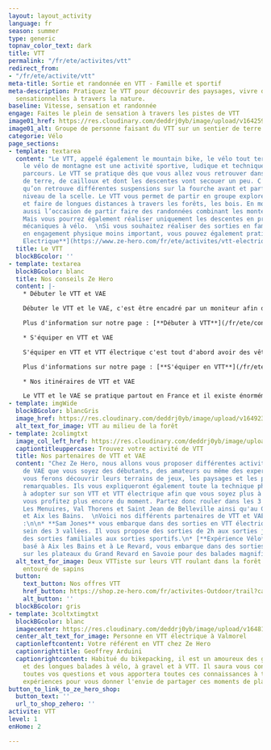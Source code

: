 ```yaml
---
layout: layout_activity
language: fr
season: summer
type: generic
topnav_color_text: dark
title: VTT
permalink: "/fr/ete/activites/vtt"
redirect_from:
- "/fr/ete/activite/vtt"
meta-title: Sortie et randonnée en VTT - Famille et sportif
meta-description: Pratiquez le VTT pour découvrir des paysages, vivre des descentes
  sensationnelles à travers la nature.
baseline: Vitesse, sensation et randonnée
engage: Faites le plein de sensation à travers les pistes de VTT
image01_href: https://res.cloudinary.com/deddrj0yb/image/upload/v1642592264/website/summer/lachlan-cruickshank-S9v_EPJfGys-unsplash_b5jpdh.jpg
image01_alt: Groupe de personne faisant du VTT sur un sentier de terre face à la montagne
categorie: Vélo
page_sections:
- template: textarea
  content: "Le VTT, appelé également le mountain bike, le vélo tout terrain ou encore
    le vélo de montagne est une activité sportive, ludique et technique selon les
    parcours. Le VTT se pratique dès que vous allez vous retrouver dans des sentiers
    de terre, de cailloux et dont les descentes vont secouer un peu. C’est pour cela
    qu’on retrouve différentes suspensions sur la fourche avant et parfois aussi au
    niveau de la scelle. Le VTT vous permet de partir en groupe explorer la nature
    et faire de longues distances à travers les forêts, les bois. En montagne c’est
    aussi l’occasion de partir faire des randonnées combinant les montées et les descentes.
    Mais vous pourrez également réaliser uniquement les descentes en prenant les remontées
    mécaniques à vélo.  \nSi vous souhaitez réaliser des sorties en famille, avec
    en engagement physique moins important, vous pouvez également pratiquer le [**VTT
    Electrique**](https://www.ze-hero.com/fr/ete/activites/vtt-electrique). "
  title: Le VTT
  blockBGcolor: ''
- template: textarea
  blockBGcolor: blanc
  title: Nos conseils Ze Hero
  content: |-
    * Débuter le VTT et VAE

    Débuter le VTT et le VAE, c'est être encadré par un moniteur afin de parcourir des sentiers dans un environnement naturel. C'est profiter de l'émulsion d'un groupe, de découvrir des lieux, des paysages, de rouler en montagne, en forêts. Vous pourrez alors apprendre comment bien pédaler en montée, les techniques de descente et profiter du moment. Que ce soit pour des petites balades, de longues randonnées pour famille ou sportive, partez rouler en VTT et VAE.

    Plus d'information sur notre page : [**Débuter à VTT**](/fr/ete/conseils/debuter-vtt)

    * S'équiper en VTT et VAE

    S'équiper en VTT et VTT électrique c'est tout d'abord avoir des vêtements adaptés à l'activité. Il vous faudra vous protéger avec un casque et parfois des protections supplémentaires tel qu'aux coudes, genoux, cheville et dos. Il vaut mieux porter des lunettes afin de ne pas recevoir de projectiles dans les yeux. En ce qui concerne les VTT, si vous êtes encadrés par un moniteur, vous pourrez louer dans un magasin ou directement auprès de lui votre VTT.

    Plus d'informations sur notre page : [**S'équiper en VTT**](/fr/ete/conseils/equipement-vtt)

    * Nos itinéraires de VTT et VAE

    Le VTT et le VAE se pratique partout en France et il existe énormément d'itinéraires de VTT. Que ce soit en campagne, près du littoral, en montagne, vous pourrez profiter de nombreuses balades. Avec Ze Hero, nous vous proposons des sorties de VTT dans les Alpes et à Aix les Bains. Vous bénéficierez de rouler dans des lieux naturels, avec des paysages magnifiques. Des itinéraires adaptés à tous les niveaux pour des moments de découverte, d'effort et d'engagement.
- template: imgWide
  blockBGcolor: blancGris
  image_href: https://res.cloudinary.com/deddrj0yb/image/upload/v1649234241/website/assets/Recadr%C3%A9es/vtt.png
  alt_text_for_image: VTT au milieu de la forêt
- template: 2colimgtxt
  image_col_left_href: https://res.cloudinary.com/deddrj0yb/image/upload/v1642592264/website/summer/tim-foster-qrIy8dBzCVU-unsplash_t0p4kh.jpg
  captiontitleuppercase: Trouvez votre activité de VTT
  title: Nos partenaires de VTT et VAE
  content: "Chez Ze Hero, nous allons vous proposer différentes activités de VTT et
    de VAE que vous soyez des débutants, des amateurs ou même des experts. Nos partenaires
    vous ferons découvrir leurs terrains de jeux, les paysages et les points de vue
    remarquables. Ils vous expliqueront également toute la technique physique et technique
    à adopter sur son VTT et VTT électrique afin que vous soyez plus à l'aise et que
    vous profitez plus encore du moment. Partez donc rouler dans les 3 Vallées à Méribel,
    Les Menuires, Val Thorens et Saint Jean de Belleville ainsi qu'au Grand Revard
    et Aix les Bains.  \nVoici nos différents partenaires de VTT et VAE chez Ze Hero
    :\n\n* **Sam Jones** vous embarque dans des sorties en VTT électrique et VTT au
    sein des 3 vallées. Il vous propose des sorties de 2h aux sorties journées pour
    des sorties familiales aux sorties sportifs.\n* [**Expérience Vélo**](https://www.ze-hero.com/fr/ete/partenaires/experience-velo),
    basé à Aix les Bains et à Le Revard, vous embarque dans des sorties de VTT électrique
    sur les plateaux du Grand Revard en Savoie pour des balades magnifiques."
  alt_text_for_image: Deux VTTiste sur leurs VTT roulant dans la forêt sur un chemin
    entouré de sapins
  button:
    text_button: Nos offres VTT
    href_button: https://shop.ze-hero.com/fr/activites-Outdoor/trail?calessonstype=all&catypegenderlistsummer=all&calessonsactivitytype=VTT&start-date=
    alt_button: ''
  blockBGcolor: gris
- template: 3coltxtimgtxt
  blockBGcolor: blanc
  imagecenter: https://res.cloudinary.com/deddrj0yb/image/upload/v1648110488/website/summer/IMG_20201110_155723.jpg
  center_alt_text_for_image: Personne en VTT électrique à Valmorel
  captionleftcontent: Votre référent en VTT chez Ze Hero
  captionrighttitle: Geoffrey Arduini
  captionrightcontent: Habitué du bikepacking, il est un amoureux des grands espaces
    et des longues balades à vélo, à gravel et à VTT. Il saura vous conseiller pour
    toutes vos questions et vous apportera toutes ces connaissances à travers ses
    expériences pour vous donner l'envie de partager ces moments de plaisir à VTT.
button_to_link_to_ze_hero_shop:
  button_text: ''
  url_to_shop_zehero: ''
activite: VTT
level: 1
enHome: 2

---
```

